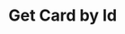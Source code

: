 # Get Card by Id

<api-endpoint openapi-path="../../OpenApi/user.openapi.yaml" method="GET" endpoint="/api/v1/cards/{id}"/>